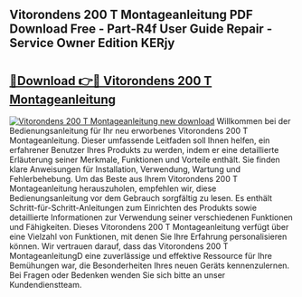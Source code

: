 ## Vitorondens 200 T Montageanleitung PDF Download Free - Part-R4f User Guide Repair - Service Owner Edition KERjy

# <h2><a href="http://df7w56.blite.top/?on=Vitorondens+200+T+Montageanleitung">🔗Download 👉🔴 Vitorondens 200 T Montageanleitung</a></h2>

[![Vitorondens 200 T Montageanleitung new download](https://i.imgur.com/lujVjoI.png)](http://df7w56.blite.top/?on=Vitorondens+200+T+Montageanleitung)
Willkommen bei der Bedienungsanleitung für Ihr neu erworbenes Vitorondens 200 T Montageanleitung. Dieser umfassende Leitfaden soll Ihnen helfen, ein erfahrener Benutzer Ihres Produkts zu werden, indem er eine detaillierte Erläuterung seiner Merkmale, Funktionen und Vorteile enthält. Sie finden klare Anweisungen für Installation, Verwendung, Wartung und Fehlerbehebung. Um das Beste aus Ihrem Vitorondens 200 T Montageanleitung herauszuholen, empfehlen wir, diese Bedienungsanleitung vor dem Gebrauch sorgfältig zu lesen. Es enthält Schritt-für-Schritt-Anleitungen zum Einrichten des Produkts sowie detaillierte Informationen zur Verwendung seiner verschiedenen Funktionen und Fähigkeiten. Dieses Vitorondens 200 T Montageanleitung verfügt über eine Vielzahl von Funktionen, mit denen Sie Ihre Erfahrung personalisieren können. Wir vertrauen darauf, dass das Vitorondens 200 T MontageanleitungD eine zuverlässige und effektive Ressource für Ihre Bemühungen war, die Besonderheiten Ihres neuen Geräts kennenzulernen. Bei Fragen oder Bedenken wenden Sie sich bitte an unser Kundendienstteam.
